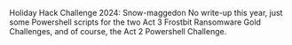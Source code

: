 Holiday Hack Challenge 2024: Snow-maggedon
No write-up this year, just some Powershell scripts for the two Act 3 Frostbit Ransomware Gold Challenges, and of course, the Act 2 Powershell Challenge.

